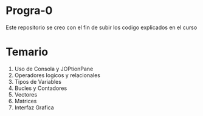 # Progra-0
Este repositorio se creo con el fin de subir los codigo explicados en el curso

# Temario
1. Uso de Consola y JOPtionPane
2. Operadores logicos y relacionales
3. Tipos de Variables
4. Bucles y Contadores
5. Vectores
6. Matrices
7. Interfaz Grafica
